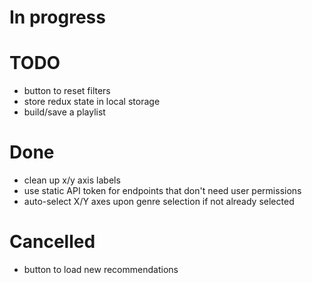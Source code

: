 # In progress

# TODO
- button to reset filters
- store redux state in local storage
- build/save a playlist

# Done
- clean up x/y axis labels
- use static API token for endpoints that don't need user permissions
- auto-select X/Y axes upon genre selection if not already selected

# Cancelled
- button to load new recommendations